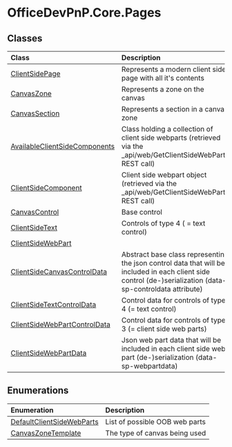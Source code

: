 # OfficeDevPnP.Core.Pages
## Classes
|**Class**|**Description**|
|:-----|:-----|
|[ClientSidePage](OfficeDevPnP.Core.Pages.ClientSidePage.md)|Represents a modern client side page with all it's contents|
|[CanvasZone](OfficeDevPnP.Core.Pages.CanvasZone.md)|Represents a zone on the canvas|
|[CanvasSection](OfficeDevPnP.Core.Pages.CanvasSection.md)|Represents a section in a canvas zone|
|[AvailableClientSideComponents](OfficeDevPnP.Core.Pages.AvailableClientSideComponents.md)|Class holding a collection of client side webparts (retrieved via the _api/web/GetClientSideWebParts REST call)|
|[ClientSideComponent](OfficeDevPnP.Core.Pages.ClientSideComponent.md)|Client side webpart object (retrieved via the _api/web/GetClientSideWebParts REST call)|
|[CanvasControl](OfficeDevPnP.Core.Pages.CanvasControl.md)|Base control|
|[ClientSideText](OfficeDevPnP.Core.Pages.ClientSideText.md)|Controls of type 4 ( = text control)|
|[ClientSideWebPart](OfficeDevPnP.Core.Pages.ClientSideWebPart.md)||
|[ClientSideCanvasControlData](OfficeDevPnP.Core.Pages.ClientSideCanvasControlData.md)|Abstract base class representing the json control data that will be included in each client side control (de-)serialization (data-sp-controldata attribute)|
|[ClientSideTextControlData](OfficeDevPnP.Core.Pages.ClientSideTextControlData.md)|Control data for controls of type 4 (= text control)|
|[ClientSideWebPartControlData](OfficeDevPnP.Core.Pages.ClientSideWebPartControlData.md)|Control data for controls of type 3 (= client side web parts)|
|[ClientSideWebPartData](OfficeDevPnP.Core.Pages.ClientSideWebPartData.md)|Json web part data that will be included in each client side web part (de-)serialization (data-sp-webpartdata)|
## Enumerations
|**Enumeration**|**Description**|
|:-----|:-----|
|[DefaultClientSideWebParts](OfficeDevPnP.Core.Pages.DefaultClientSideWebParts.md)|List of possible OOB web parts|
|[CanvasZoneTemplate](OfficeDevPnP.Core.Pages.CanvasZoneTemplate.md)|The type of canvas being used|

